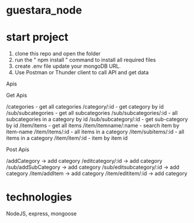 # guestara_node

# start project

1. clone this repo and open the folder
2. run the  "  npm install " command to install all required files
3. create  .env file update your mongoDB URL.
4. Use Postman or Thunder client to call API and get data


Apis

Get Apis

/categories   - get all categories
/category/:id  - get category by id
/sub/subcategories - get all subcategories
/sub/subcategories/:id - all subcategories in a category by id
/sub/subcategory/:id - get sub-category by id
/item/items - get all items
/item/itemname/:name - search item by item-name
/item/items/:id - all items in a category
/item/subitems/:id -  all items in a category
/item/item/:id -   item by item id

Post Apis

/addCategory -> add category
/editcategory/:id -> add category
/sub/addSubCategory -> add category
/sub/editsubcategory/:id -> add category
/item/addItem -> add category
/item/edititem/:id -> add category


 # technologies
 NodeJS, express, mongoose
